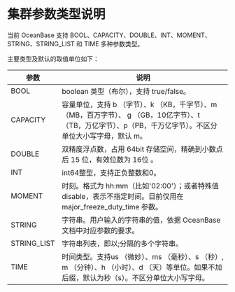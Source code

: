 集群参数类型说明 
=============================

当前 OceanBase 支持 BOOL、CAPACITY、DOUBLE、INT、MOMENT、STRING、STRING_LIST 和 TIME 多种参数类型。

主要类型及默认的取值单位如下：


|     参数      |                                              说明                                              |
|-------------|----------------------------------------------------------------------------------------------|
| BOOL        | boolean 类型（布尔），支持 true/false。                                                                |
| CAPACITY    | 容量单位，支持 b （字节）、k （KB，千字节）、m （MB，百万字节）、 g （GB，10亿字节）、t （TB，万亿字节）、p（PB，千万亿字节）。不区分单位大小写字母，默认 m。 |
| DOUBLE      | 双精度浮点数，占用 64bit 存储空间，精确到小数点后 15 位，有效位数为 16位 。                                                |
| INT         | int64整型，支持正负整数和0。                                                                            |
| MOMENT      | 时刻。格式为 hh:mm（比如'02:00'）；或者特殊值 disable，表示不指定时间。目前仅用在 major_freeze_duty_time 参数。               |
| STRING      | 字符串。用户输入的字符串的值，依据 OceanBase 文档中对应参数的要求。                                                      |
| STRING_LIST | 字符串列表，即以;分隔的多个字符串。                                                                           |
| TIME        | 时间类型。支持us （微妙）、ms （毫秒）、s （秒）, m （分钟）、h （小时）、d （天）等单位。如果不加后缀，默认为秒（s）。不区分单位大小写字母。              |


